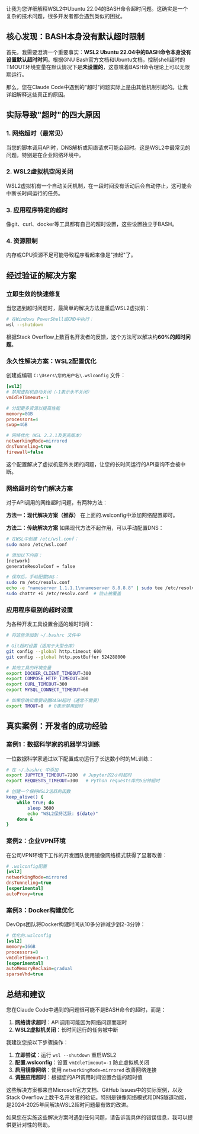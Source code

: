 让我为您详细解释WSL2中Ubuntu 22.04的BASH命令超时问题。这确实是一个复杂的技术问题，很多开发者都会遇到类似的困扰。

## 核心发现：BASH本身没有默认超时限制

首先，我需要澄清一个重要事实：​**WSL2 Ubuntu 22.04中的BASH命令本身没有设置默认超时时间**​。根据GNU Bash官方文档和Ubuntu文档，控制shell超时的TMOUT环境变量在默认情况下是​**未设置的**​，这意味着BASH命令理论上可以无限期运行。

那么，您在Claude Code中遇到的"超时"问题实际上是由其他机制引起的。让我详细解释这些真正的原因。

## 实际导致"超时"的四大原因

### 1. 网络超时（最常见）

当您的脚本调用API时，DNS解析或网络请求可能会超时。这是WSL2中最常见的问题，特别是在企业网络环境中。

### 2. WSL2虚拟机空闲关闭

WSL2虚拟机有一个自动关闭机制，在一段时间没有活动后会自动停止，这可能会中断长时间运行的任务。

### 3. 应用程序特定的超时

像git、curl、docker等工具都有自己的超时设置，这些设置独立于BASH。

### 4. 资源限制

内存或CPU资源不足可能导致程序看起来像是"挂起"了。

## 经过验证的解决方案

### 立即生效的快速修复

当您遇到超时问题时，最简单的解决方法是重启WSL2虚拟机：

```bash
# 在Windows PowerShell或CMD中执行：
wsl --shutdown
```

根据Stack Overflow上数百名开发者的反馈，这个方法可以解决约​**60%的超时问题**​。

### 永久性解决方案：WSL2配置优化

创建或编辑 `C:\Users\您的用户名\.wslconfig` 文件：

```ini
[wsl2]
# 禁用虚拟机自动关闭（-1表示永不关闭）
vmIdleTimeout=-1

# 分配更多资源以提高性能
memory=8GB
processors=4
swap=4GB

# 网络优化（WSL 2.2.1及更高版本）
networkingMode=mirrored
dnsTunneling=true
firewall=false
```

这个配置解决了虚拟机意外关闭的问题，让您的长时间运行的API查询不会被中断。

### 网络超时的专门解决方案

对于API调用的网络超时问题，有两种方法：

**方法一：现代解决方案（推荐）** 在上面的.wslconfig中添加网络配置即可。

**方法二：传统解决方案** 如果现代方法不起作用，可以手动配置DNS：

```bash
# 在WSL中创建 /etc/wsl.conf：
sudo nano /etc/wsl.conf

# 添加以下内容：
[network]
generateResolvConf = false

# 保存后，手动配置DNS：
sudo rm /etc/resolv.conf
echo -e "nameserver 1.1.1.1\nnameserver 8.8.8.8" | sudo tee /etc/resolv.conf
sudo chattr +i /etc/resolv.conf  # 防止被覆盖
```

### 应用程序级别的超时设置

为各种开发工具设置合适的超时时间：

```bash
# 将这些添加到 ~/.bashrc 文件中

# Git超时设置（适用于大型仓库）
git config --global http.timeout 600
git config --global http.postBuffer 524288000

# 其他工具的环境变量
export DOCKER_CLIENT_TIMEOUT=300
export COMPOSE_HTTP_TIMEOUT=300
export CURL_TIMEOUT=300
export MYSQL_CONNECT_TIMEOUT=60

# 如果您确实需要设置BASH超时（通常不需要）
export TMOUT=0  # 0表示禁用超时
```

## 真实案例：开发者的成功经验

### 案例1：数据科学家的机器学习训练

一位数据科学家通过以下配置成功运行了长达数小时的ML训练：

```bash
# 在 ~/.bashrc 中添加
export JUPYTER_TIMEOUT=7200  # Jupyter的2小时超时
export REQUESTS_TIMEOUT=300   # Python requests库的5分钟超时

# 创建一个保持WSL2活跃的函数
keep_alive() {
    while true; do
        sleep 3600
        echo "WSL2保持活跃: $(date)"
    done &
}
```

### 案例2：企业VPN环境

在公司VPN环境下工作的开发团队使用镜像网络模式获得了显著改善：

```ini
# .wslconfig配置
[wsl2]
networkingMode=mirrored
dnsTunneling=true
[experimental]
autoProxy=true
```

### 案例3：Docker构建优化

DevOps团队将Docker构建时间从10多分钟减少到2-3分钟：

```ini
# 优化的.wslconfig
[wsl2]
memory=16GB
processors=8
vmIdleTimeout=-1
[experimental]
autoMemoryReclaim=gradual
sparseVhd=true
```

## 总结和建议

您在Claude Code中遇到的问题很可能不是BASH命令的超时，而是：

1. ​**网络请求超时**​：API调用可能因为网络问题而超时
2. ​**WSL2虚拟机关闭**​：长时间运行的任务被中断

我建议您按以下步骤操作：

1. ​**立即尝试**​：运行 `wsl --shutdown` 重启WSL2
2. ​**配置.wslconfig**​：设置 `vmIdleTimeout=-1` 防止虚拟机关闭
3. ​**启用镜像网络**​：使用 `networkingMode=mirrored` 改善网络连接
4. ​**调整应用超时**​：根据您的API调用时间设置合适的超时值

这些解决方案都来自Microsoft官方文档、GitHub Issues中的实际案例，以及Stack Overflow上数千名开发者的验证。特别是镜像网络模式和DNS隧道功能，是2024-2025年间解决WSL2超时问题最有效的改进。

如果您在实施这些解决方案时遇到任何问题，请告诉我具体的错误信息，我可以提供更针对性的帮助。

